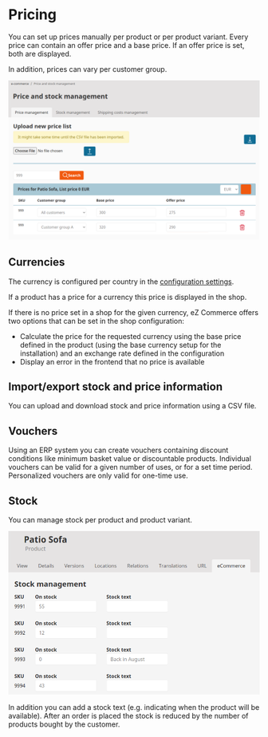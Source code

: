 # Pricing

You can set up prices manually per product or per product variant.
Every price can contain an offer price and a base price. If an offer price is set, both are displayed.

In addition, prices can vary per customer group.

![Price management](img/price_mgmt.png)

## Currencies

The currency is configured per country in the [configuration settings](../shop_configuration/shop_configuration.md#currencies-used-per-country).

If a product has a price for a currency this price is displayed in the shop.

If there is no price set in a shop for the given currency, eZ Commerce offers two options that can be set in the shop configuration:

- Calculate the price for the requested currency using the base price defined in the product (using the base currency setup for the installation) and an exchange rate defined in the configuration
- Display an error in the frontend that no price is available

## Import/export stock and price information

You can upload and download stock and price information using a CSV file.

## Vouchers

Using an ERP system you can create vouchers containing discount conditions like minimum basket value or discountable products.
Individual vouchers can be valid for a given number of uses, or for a set time period.
Personalized vouchers are only valid for one-time use.

## Stock

You can manage stock per product and product variant.

![Stock management](img/stock_management.png)

In addition you can add a stock text (e.g. indicating when the product will be available).
After an order is placed the stock is reduced by the number of products bought by the customer.
